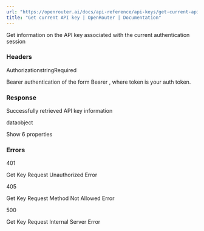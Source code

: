 ```yaml
---
url: "https://openrouter.ai/docs/api-reference/api-keys/get-current-api-key"
title: "Get current API key | OpenRouter | Documentation"
---
```


Get information on the API key associated with the current authentication session

### Headers

AuthorizationstringRequired

Bearer authentication of the form Bearer <token>, where token is your auth token.

### Response

Successfully retrieved API key information

dataobject

Show 6 properties

### Errors

401

Get Key Request Unauthorized Error

405

Get Key Request Method Not Allowed Error

500

Get Key Request Internal Server Error
